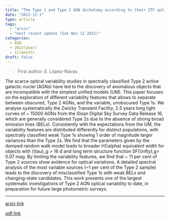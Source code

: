 ```yaml
---
title: "The Type 1 and Type 2 AGN dichotomy according to their ZTF optical variability"
date: "2022-11-1"
type: article
tags:
  - "arxiv"
  - "most recent update (Sat Nov 12 2022)"
categories:
  - AGN
  - 2022(year)
  - 11(month)
draft: false
---
```


> First author: E. López-Navas

 The scarce optical variability studies in spectrally classified Type 2 active
galactic nuclei (AGNs) have led to the discovery of anomalous objects that are
incompatible with the simplest unified models (UM). This paper focuses on the
exploration of different variability features that allows to separate between
obscured, Type 2 AGNs, and the variable, unobscured Type 1s. We analyse
systematically the Zwicky Transient Facility, 2.5 years long light curves of ~
15000 AGNs from the Sloan Digital Sky Survey Data Release 16, which are
generally considered Type 2s due to the absence of strong broad emission lines
(BELs). Consistently with the expectations from the UM, the variability
features are distributed differently for distinct populations, with spectrally
classified weak Type 1s showing 1 order of magnitude larger variances than the
Type 2s. We find that the parameters given by the damped random walk model
leads to broader H{\alpha} equivalent width for objects with {\tau}_g > 16 d
and long term structure function SF{\infty},g> 0.07 mag. By limiting the
variability features, we find that ~ 11 per cent of Type 2 sources show
evidence for optical variations. A detailed spectral analysis of the most
variable sources (~1 per cent of the Type 2 sample) leads to the discovery of
misclassified Type 1s with weak BELs and changing-state candidates. This work
presents one of the largest systematic investigations of Type 2 AGN optical
variability to date, in preparation for future large photometric surveys.

---
[arxiv link](http://arxiv.org/abs/2211.00770v1)

[pdf link](http://arxiv.org/pdf/2211.00770v1)